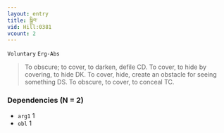 ```yaml
---
layout: entry
title: སྒྲིབ་
vid: Hill:0381
vcount: 2
---
```

`Voluntary` `Erg-Abs`
> To obscure; to cover, to darken, defile CD\.
 To cover, to hide by covering, to hide DK\.
To cover, hide, create an obstacle for seeing something DS\.
To obscure, to cover, to conceal TC\.

### Dependencies (N = 2)
* `arg1` 1
* `obl` 1


